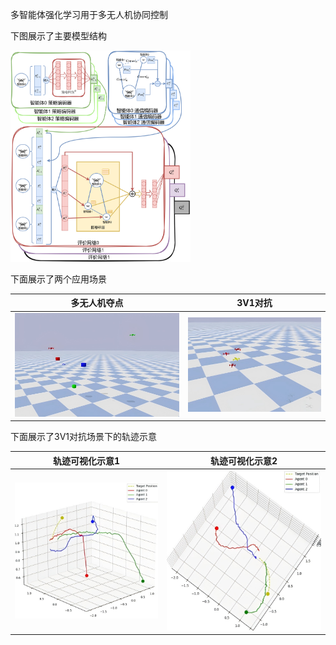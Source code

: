 多智能体强化学习用于多无人机协同控制

下图展示了主要模型结构

<img src="pics\网络架构.png" alt="网络架构" style="zoom: 33%;" />

下面展示了两个应用场景

| 多无人机夺点           | 3V1对抗                |
| ---------------------- | ---------------------- |
| ![夺点](pics\夺点.png) | ![对抗](pics\对抗.png) |

下面展示了3V1对抗场景下的轨迹示意

| 轨迹可视化示意1          | 轨迹可视化示意2          |
| ------------------------ | ------------------------ |
| ![示意1](pics\示意1.png) | ![示意2](pics\示意2.png) |




